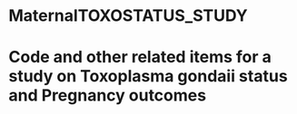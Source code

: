 # MaternalTOXOSTATUS_STUDY

# Code and other related items for a study on Toxoplasma gondaii status and Pregnancy outcomes
